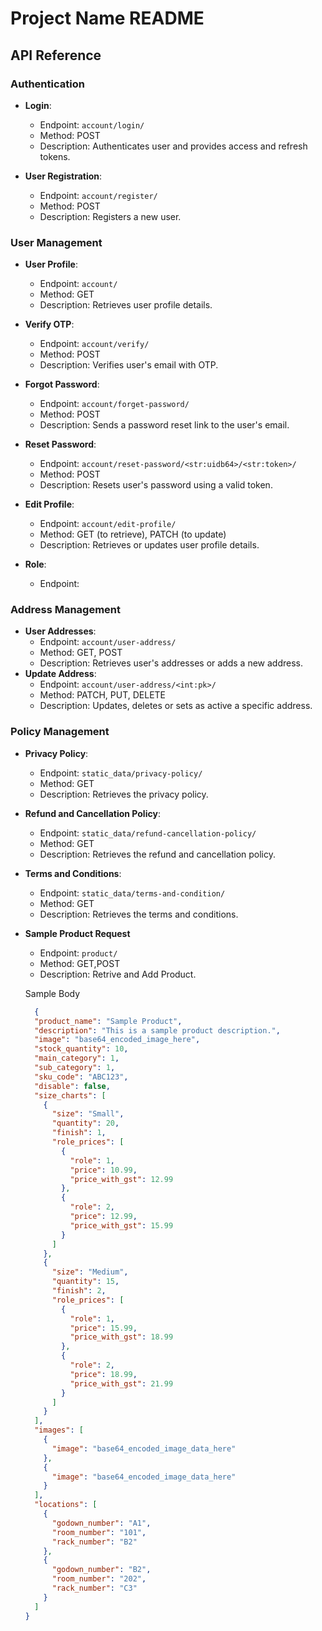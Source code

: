 # Project Name README

## API Reference

### Authentication
- **Login**: 
  - Endpoint: `account/login/`
  - Method: POST
  - Description: Authenticates user and provides access and refresh tokens.

- **User Registration**: 
  - Endpoint: `account/register/`
  - Method: POST
  - Description: Registers a new user.

### User Management
- **User Profile**: 
  - Endpoint: `account/`
  - Method: GET
  - Description: Retrieves user profile details.

- **Verify OTP**: 
  - Endpoint: `account/verify/`
  - Method: POST
  - Description: Verifies user's email with OTP.

- **Forgot Password**: 
  - Endpoint: `account/forget-password/`
  - Method: POST
  - Description: Sends a password reset link to the user's email.

- **Reset Password**: 
  - Endpoint: `account/reset-password/<str:uidb64>/<str:token>/`
  - Method: POST
  - Description: Resets user's password using a valid token.

- **Edit Profile**: 
  - Endpoint: `account/edit-profile/`
  - Method: GET (to retrieve), PATCH (to update)
  - Description: Retrieves or updates user profile details.

- **Role**:
  - Endpoint: 

### Address Management
- **User Addresses**: 
  - Endpoint: `account/user-address/`
  - Method: GET, POST
  - Description: Retrieves user's addresses or adds a new address.
- **Update Address**: 
  - Endpoint: `account/user-address/<int:pk>/`
  - Method: PATCH, PUT, DELETE
  - Description: Updates, deletes or sets as active a specific address.

### Policy Management
- **Privacy Policy**: 
  - Endpoint: `static_data/privacy-policy/`
  - Method: GET
  - Description: Retrieves the privacy policy.

- **Refund and Cancellation Policy**: 
  - Endpoint: `static_data/refund-cancellation-policy/`
  - Method: GET
  - Description: Retrieves the refund and cancellation policy.

- **Terms and Conditions**: 
  - Endpoint: `static_data/terms-and-condition/`
  - Method: GET
  - Description: Retrieves the terms and conditions.


- **Sample Product Request**
  - Endpoint: `product/`
  - Method: GET,POST
  - Description: Retrive and Add Product.

  Sample Body

  ```json
    {
    "product_name": "Sample Product",
    "description": "This is a sample product description.",
    "image": "base64_encoded_image_here",
    "stock_quantity": 10,
    "main_category": 1,
    "sub_category": 1,
    "sku_code": "ABC123",
    "disable": false,
    "size_charts": [
      {
        "size": "Small",
        "quantity": 20,
        "finish": 1, 
        "role_prices": [
          {
            "role": 1,  
            "price": 10.99,
            "price_with_gst": 12.99
          },
          {
            "role": 2,
            "price": 12.99,
            "price_with_gst": 15.99
          }
        ]
      },
      {
        "size": "Medium",
        "quantity": 15,
        "finish": 2,
        "role_prices": [
          {
            "role": 1,
            "price": 15.99,
            "price_with_gst": 18.99
          },
          {
            "role": 2,
            "price": 18.99,
            "price_with_gst": 21.99
          }
        ]
      }
    ],
    "images": [
      {
        "image": "base64_encoded_image_data_here" 
      },
      {
        "image": "base64_encoded_image_data_here"
      }
    ],
    "locations": [
      {
        "godown_number": "A1",
        "room_number": "101",
        "rack_number": "B2"
      },
      {
        "godown_number": "B2",
        "room_number": "202",
        "rack_number": "C3"
      }
    ]
  }
```